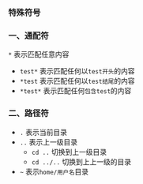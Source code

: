 ### 特殊符号

### 一、通配符
`*` 表示匹配任意内容
* `test*`    表示匹配任何以`test开头`的内容
* `*test`    表示匹配任何以`test结尾`的内容
* `*test*`   表示匹配任何`包含test`的内容


### 二、路径符
* `.`	表示当前目录
* `..`	表示上一级目录
  * `cd ..`   切换到上一级目录
  * `cd ../..`  切换到上上一级的目录
* `~`	表示`home/用户名`目录
